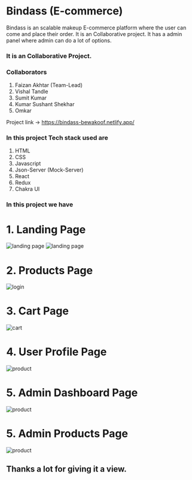 # Bindass (E-commerce)
Bindass is an scalable makeup E-commerce platform where the user can come and place their order. It is an Collaborative project. It has a admin panel where admin can do a lot of options.


### It is an Collaborative Project.
### Collaborators
1. Faizan Akhtar (Team-Lead)
2. Vishal Tandle
3. Sumit Kumar
4. Kumar Sushant Shekhar
5. Omkar 


Project link -> https://bindass-bewakoof.netlify.app/

### In this project Tech stack used are

1. HTML
2. CSS
3. Javascript
4. Json-Server (Mock-Server)
5. React
6. Redux
8. Chakra UI

### In this project we have

# 1. Landing Page

![landing page](https://github.com/akhtarfaizan20/Bindass/blob/master/public/readme/home1.png?raw=true)
![landing page](https://github.com/akhtarfaizan20/Bindass/blob/master/public/readme/home2.png?raw=true)



# 2. Products Page

![login](https://github.com/akhtarfaizan20/Bindass/blob/master/public/readme/products.png?raw=true)

# 3. Cart Page

![cart](https://github.com/akhtarfaizan20/Bindass/blob/master/public/readme/cart.png?raw=true)

# 4. User Profile Page

![product](https://github.com/akhtarfaizan20/Bindass/blob/master/public/readme/profile.png?raw=true)

# 5. Admin Dashboard Page

![product](https://github.com/akhtarfaizan20/Bindass/blob/master/public/readme/admin1.png?raw=true)

# 5. Admin Products Page

![product](https://github.com/akhtarfaizan20/Bindass/blob/master/public/readme/admin2.png?raw=true)



## Thanks a lot for giving it a view.
